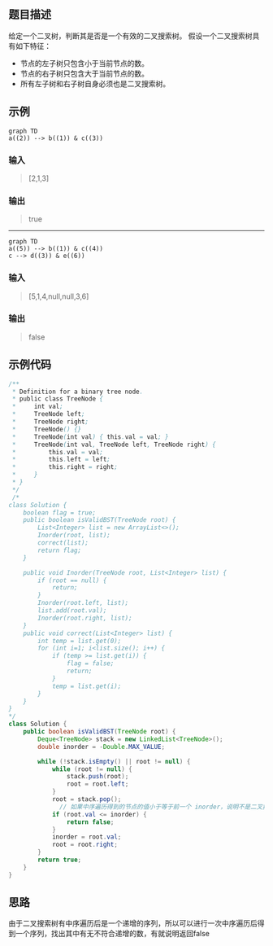 ## 题目描述
给定一个二叉树，判断其是否是一个有效的二叉搜索树。
假设一个二叉搜索树具有如下特征：
* 节点的左子树只包含小于当前节点的数。
* 节点的右子树只包含大于当前节点的数。
* 所有左子树和右子树自身必须也是二叉搜索树。

## 示例
``` mermaid
graph TD
a((2)) --> b((1)) & c((3))
```
### 输入 
> [2,1,3]
### 输出
> true
****

``` mermaid
graph TD
a((5)) --> b((1)) & c((4))
c --> d((3)) & e((6))
```
### 输入
> [5,1,4,null,null,3,6]
### 输出
> false


## 示例代码
``` java
/**
 * Definition for a binary tree node.
 * public class TreeNode {
 *     int val;
 *     TreeNode left;
 *     TreeNode right;
 *     TreeNode() {}
 *     TreeNode(int val) { this.val = val; }
 *     TreeNode(int val, TreeNode left, TreeNode right) {
 *         this.val = val;
 *         this.left = left;
 *         this.right = right;
 *     }
 * }
 */
 /*
class Solution {
    boolean flag = true;
    public boolean isValidBST(TreeNode root) {
        List<Integer> list = new ArrayList<>();
        Inorder(root, list);
        correct(list);
        return flag;
    }

    public void Inorder(TreeNode root, List<Integer> list) {
        if (root == null) {
            return;
        }
        Inorder(root.left, list);
        list.add(root.val);
        Inorder(root.right, list);
    }
    public void correct(List<Integer> list) {
        int temp = list.get(0);
        for (int i=1; i<list.size(); i++) {
            if (temp >= list.get(i)) {
                flag = false;
                return;
            }
            temp = list.get(i);
        }
    }
}
*/
class Solution {
    public boolean isValidBST(TreeNode root) {
        Deque<TreeNode> stack = new LinkedList<TreeNode>();
        double inorder = -Double.MAX_VALUE;

        while (!stack.isEmpty() || root != null) {
            while (root != null) {
                stack.push(root);
                root = root.left;
            }
            root = stack.pop();
              // 如果中序遍历得到的节点的值小于等于前一个 inorder，说明不是二叉搜索树
            if (root.val <= inorder) {
                return false;
            }
            inorder = root.val;
            root = root.right;
        }
        return true;
    }
}
```

## 思路
由于二叉搜索树有中序遍历后是一个递增的序列，所以可以进行一次中序遍历后得到一个序列，找出其中有无不符合递增的数，有就说明返回false
